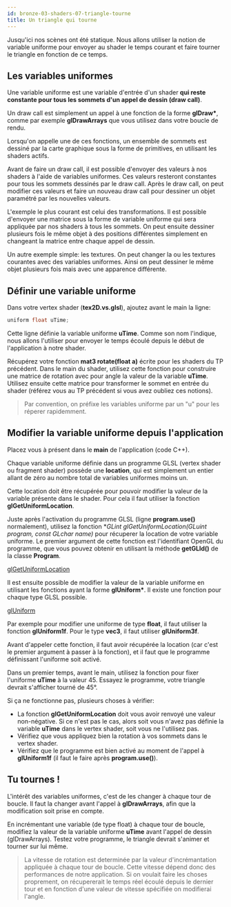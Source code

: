 ```yaml
---
id: bronze-03-shaders-07-triangle-tourne
title: Un triangle qui tourne
---
```


Jusqu'ici nos scènes ont été statique. Nous allons utiliser la notion de variable uniforme pour envoyer au shader le temps courant et faire tourner le triangle en fonction de ce temps.

## Les variables uniformes

Une variable uniforme est une variable d'entrée d'un shader **qui reste constante pour tous les sommets d'un appel de dessin (draw call)**.

Un draw call est simplement un appel à une fonction de la forme **glDraw\***, comme par exemple **glDrawArrays** que vous utilisez dans votre boucle de rendu.

Lorsqu'on appelle une de ces fonctions, un ensemble de sommets est dessiné par la carte graphique sous la forme de primitives, en utilisant les shaders actifs.

Avant de faire un draw call, il est possible d'envoyer des valeurs à nos shaders à l'aide de variables uniformes. Ces valeurs resteront constantes pour tous les sommets dessinés par le draw call. Après le draw call, on peut modifier ces valeurs et faire un nouveau draw call pour dessiner un objet paramétré par les nouvelles valeurs.

L'exemple le plus courant est celui des transformations. Il est possible d'envoyer une matrice sous la forme de variable uniforme qui sera appliquée par nos shaders à tous les sommets. On peut ensuite dessiner plusieurs fois le même objet à des positions différentes simplement en changeant la matrice entre chaque appel de dessin.

Un autre exemple simple: les textures. On peut changer la ou les textures courantes avec des variables uniformes. Ainsi on peut dessiner le même objet plusieurs fois mais avec une apparence différente.

## Définir une variable uniforme

<span class="badge todo"></span> Dans votre vertex shader (**tex2D.vs.glsl**), ajoutez avant le main la ligne:

```cpp
uniform float uTime;
```

Cette ligne définie la variable uniforme **uTime**. Comme son nom l'indique, nous allons l'utiliser pour envoyer le temps écoulé depuis le début de l'application à notre shader.

<span class="badge todo"></span> Récupérez votre fonction **mat3 rotate(float a)** écrite pour les shaders du TP précédent. Dans le main du shader, utilisez cette fonction pour construire une matrice de rotation avec pour angle la valeur de la variable **uTime**. Utilisez ensuite cette matrice pour transformer le sommet en entrée du shader (référez vous au TP précédent si vous avez oubliez ces notions).

> Par convention, on préfixe les variables uniforme par un "u" pour les réperer rapidemment.

## Modifier la variable uniforme depuis l'application

Placez vous à présent dans le **main** de l'application (code C++).

Chaque variable uniforme définie dans un programme GLSL (vertex shader ou fragment shader) possède une **location**, qui est simplement un entier allant de zéro au nombre total de variables uniformes moins un.

Cette location doit être récupérée pour pouvoir modifier la valeur de la variable présente dans le shader. Pour cela il faut utiliser la fonction **glGetUniformLocation**.

<span class="badge todo"></span> Juste après l'activation du programme GLSL (ligne **program.use()** normalement), utilisez la fonction **GLint glGetUniformLocation(GLuint program, const GLchar *name)** pour récuperer la location de votre variable uniforme. Le premier argument de cette fonction est l'identifiant OpenGL du programme, que vous pouvez obtenir en utilisant la méthode **getGLId()** de la classe **Program**.

<span class="badge doc"></span> [glGetUniformLocation](http://docs.gl/gl3/glGetUniformLocation)

Il est ensuite possible de modifier la valeur de la variable uniforme en utilisant les fonctions ayant la forme **glUniform\***. Il existe une fonction pour chaque type GLSL possible.

<span class="badge doc"></span> [glUniform](http://docs.gl/gl3/glUniform)

Par exemple pour modifier une uniforme de type **float**, il faut utiliser la fonction **glUniform1f**. Pour le type **vec3**, il faut utiliser **glUniform3f**.

Avant d'appeler cette fonction, il faut avoir récupérée la location (car c'est le premier argument à passer à la fonction), et il faut que le programme définissant l'uniforme soit activé.

<span class="badge todo"></span> Dans un premier temps, avant le main, utilisez la fonction pour fixer l'uniforme **uTime** à la valeur 45. Essayez le programme, votre triangle devrait s'afficher tourné de 45°.

Si ça ne fonctionne pas, plusieurs choses à vérifier:

- La fonction **glGetUniformLocation** doit vous avoir renvoyé une valeur non-négative. Si ce n'est pas le cas, alors soit vous n'avez pas définie la variable **uTime** dans le vertex shader, soit vous ne l'utilisez pas.
- Vérifiez que vous appliquez bien la rotation à vos sommets dans le vertex shader.
- Vérifiez que le programme est bien activé au moment de l'appel à **glUniform1f** (il faut le faire après **program.use()**).

## Tu tournes !

L'intérêt des variables uniformes, c'est de les changer à chaque tour de boucle. Il faut la changer avant l'appel à **glDrawArrays**, afin que la modification soit prise en compte.

<span class="badge todo"></span> En incrémentant une variable (de type float) à chaque tour de boucle, modifiez la valeur de la variable uniforme **uTime** avant l'appel de dessin (glDrawArrays). Testez votre programme, le triangle devrait s'animer et tourner sur lui même.

> <span class="badge warning"></span> La vitesse de rotation est determinée par la valeur d'incrémantation appliquée à chaque tour de boucle. Cette vitesse dépend donc des performances de notre application. Si on voulait faire les choses proprement, on récupererait le temps réel écoulé depuis le dernier tour et en fonction d'une valeur de vitesse spécifiée on modifierai l'angle.